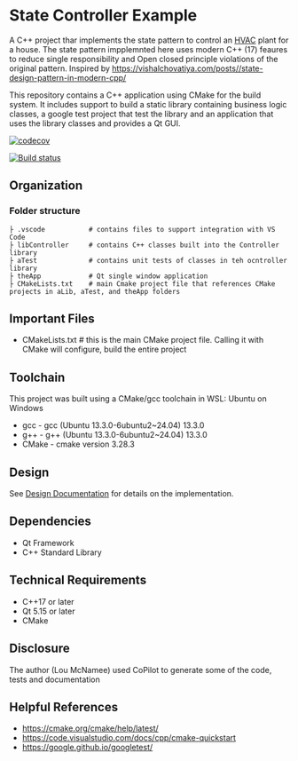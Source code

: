 # State Controller Example
A C++ project thar implements the state pattern to control an [HVAC](https://en.wikipedia.org/wiki/Heating,_ventilation,_and_air_conditioning)  plant for a house.
The state pattern impplemnted here uses modern C++ (17) feaures to reduce single responsibility and Open closed principle violations of the original pattern. 
Inspired by https://vishalchovatiya.com/posts//state-design-pattern-in-modern-cpp/

This repository contains a C++ application using CMake for the build system.
It includes support to build a static library containing business logic classes, a google test project that test the library and an application that uses the library classes and provides a Qt GUI.

[![codecov](https://codecov.io/gh/loumcnamee/state_controller/graph/badge.svg?token=OIVEPE6RYE)](https://codecov.io/gh/loumcnamee/state_controller)

[![Build status](https://ci.appveyor.com/api/projects/status/yxoqmvvgh04mxvp3?svg=true)](https://ci.appveyor.com/project/loumcnamee/state-controller)

## Organization

### Folder structure
```
├ .vscode           # contains files to support integration with VS Code
├ libController     # contains C++ classes built into the Controller library 
├ aTest             # contains unit tests of classes in teh ocntroller library
├ theApp            # Qt single window application
├ CMakeLists.txt    # main Cmake project file that references CMake projects in aLib, aTest, and theApp folders
```
## Important Files
* CMakeLists.txt    # this is the main CMake project file. Calling it with CMake will configure, build the entire project

## Toolchain

This project was built using a CMake/gcc toolchain in WSL: Ubuntu on Windows
* gcc - gcc (Ubuntu 13.3.0-6ubuntu2~24.04) 13.3.0
* g++ - g++ (Ubuntu 13.3.0-6ubuntu2~24.04) 13.3.0
* CMake - cmake version 3.28.3


## Design
See [Design Documentation](/doc/Design.md) for details on the implementation.

## Dependencies
- Qt Framework
- C++ Standard Library

## Technical Requirements
- C++17 or later
- Qt 5.15 or later
- CMake

## Disclosure
The author (Lou McNamee) used CoPilot to generate some of the code, tests and documentation 


## Helpful References
 * https://cmake.org/cmake/help/latest/
 * https://code.visualstudio.com/docs/cpp/cmake-quickstart
 * https://google.github.io/googletest/
 
